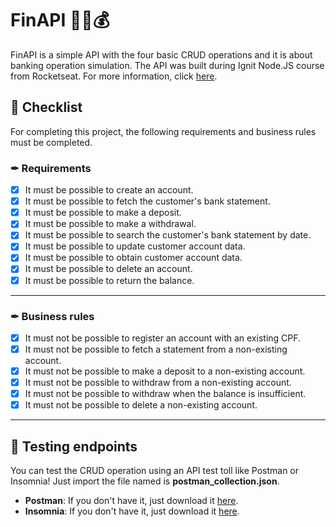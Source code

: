 # FinAPI 🏦🏧💰

FinAPI is a simple API with the four basic CRUD operations and it is about banking operation simulation. 
The API was built during Ignit Node.JS course from Rocketseat. For more information, click [here](https://www.rocketseat.com.br/ignite).   

## 📝 Checklist

For completing this project, the following requirements and business rules must be completed.

### ✒ Requirements 

- [x] It must be possible to create an account.
- [x] It must be possible to fetch the customer's bank statement.
- [x] It must be possible to make a deposit.
- [x] It must be possible to make a withdrawal.
- [x] It must be possible to search the customer's bank statement by date.
- [x] It must be possible to update customer account data.
- [x] It must be possible to obtain customer account data.
- [x] It must be possible to delete an account.
- [x] It must be possible to return the balance.

---

### ✒ Business rules

- [x] It must not be possible to register an account with an existing CPF.
- [x] It must not be possible to fetch a statement from a non-existing account.
- [x] It must not be possible to make a deposit to a non-existing account.
- [x] It must not be possible to withdraw from a non-existing account.
- [x] It must not be possible to withdraw when the balance is insufficient.
- [x] It must not be possible to delete a non-existing account.

---

## 📮 Testing endpoints

You can test the CRUD operation using an API test toll like Postman or Insomnia! Just import the file named is **postman_collection.json**.

* **Postman**: If you don't have it, just download it [here](https://www.postman.com/downloads/). 
* **Insomnia**: If you don't have it, just download it [here](https://insomnia.rest/download/).
